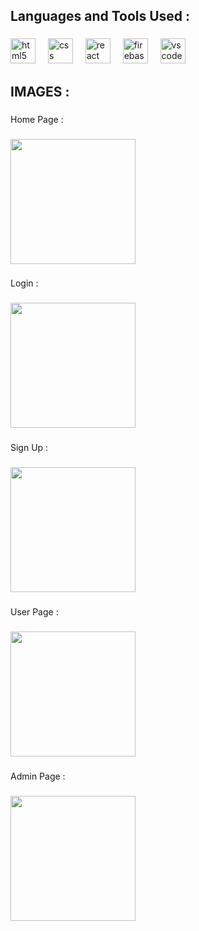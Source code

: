 <h2 align="left">Languages and Tools Used :</h2>

###

<div align="left">
  <img src="https://cdn.jsdelivr.net/gh/devicons/devicon/icons/html5/html5-original.svg" height="40" alt="html5 logo"  />
  <img width="12" />
  <img src="https://cdn.jsdelivr.net/gh/devicons/devicon/icons/css3/css3-original.svg" height="40" alt="css logo"  />
  <img width="12" />
  <img src="https://cdn.jsdelivr.net/gh/devicons/devicon/icons/react/react-original.svg" height="40" alt="react logo"  />
  <img width="12" />
  <img src="https://cdn.jsdelivr.net/gh/devicons/devicon/icons/firebase/firebase-plain.svg" height="40" alt="firebase logo"  />
  <img width="12" />
  <img src="https://cdn.jsdelivr.net/gh/devicons/devicon/icons/vscode/vscode-original.svg" height="40" alt="vscode logo"  />
</div>

###

<h2 align="left">IMAGES :</h2>

###

<p align="left">Home Page :</p>

###

<div align="left">
  <img height="200" src="https://i.imgflip.com/65efzo.gif"  />
</div>

###

<p align="left">Login :</p>

###

<div align="left">
  <img height="200" src="https://i.imgflip.com/65efzo.gif"  />
</div>

###

<p align="left">Sign Up :</p>

###

<div align="left">
  <img height="200" src="https://i.imgflip.com/65efzo.gif"  />
</div>

###

<p align="left">User Page :</p>

###

<div align="left">
  <img height="200" src="https://i.imgflip.com/65efzo.gif"  />
</div>

###

<p align="left">Admin Page :</p>

###

<div align="left">
  <img height="200" src="https://i.imgflip.com/65efzo.gif"  />
</div>

###
